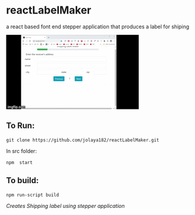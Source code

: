 # reactLabelMaker
a react based font end stepper application that produces a label for shiping

<img src="src/core/pic/reactlabelMaker.gif" title="reactlabelMaker"/>

## To Run:

```
git clone https://github.com/jolaya182/reactLabelMaker.git
```

In src folder:
```
npm  start
```

## To build:
```
npm run-script build
```


_Creates Shipping label using stepper application_